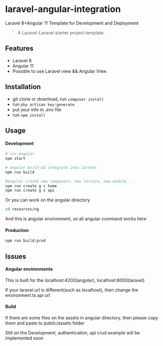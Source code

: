 # laravel-angular-integration
Laravel 8+Angular 11 Template for Development and Deployment

> A Laravel-Laravel starter project template.

## Features

- Laravel 8
- Angular 11
- Possible to use Laravel view && Angular View

## Installation
- git clone or download, run `composer install`
- run `php artisan key:generate`
- put your info in .env file
- run `npm install`

## Usage

#### Development

```bash
# run angular
npm start

# angular build && integrate into laravel
npm run build

#angular create new component, new service, new module...
npm run create g c home
npm run create g s api
```

Or you can work on the angular directory

```bash
cd resources/ng
```

And this is angular environment, so all angular command works here

#### Production

```bash
npm run build:prod
```

## Issues

#### Angular environments

This is built for the localhost:4200(angular), localhost:8000(laravel)

If your laravel url is different(such as localhost), then change the environment.ts api url 

#### Build

If there are some files on the assets in angular directory, then please copy them and paste to pubilc/assets folder


Still on the Development, authentication, api crud example will be implemented soon